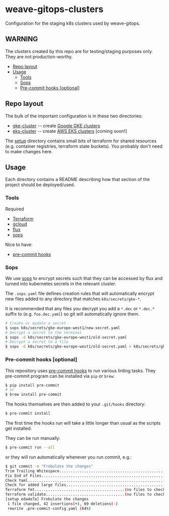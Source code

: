 # weave-gitops-clusters
Configuration for the staging k8s clusters used by weave-gitops.

## WARNING

The clusters created by this repo are for testing/staging purposes only. They
are not production-worthy.

<!--
To update the TOC, install https://github.com/kubernetes-sigs/mdtoc
and run: mdtoc -inplace README.md
-->

<!-- toc -->
- [Repo layout](#repo-layout)
- [Usage](#usage)
  - [Tools](#tools)
  - [Sops](#sops)
  - [Pre-commit hooks [optional]](#pre-commit-hooks-optional)
<!-- /toc -->

## Repo layout

The bulk of the important configuration is in these two directories:
* [gke-cluster](gke-cluster/) -- create [Google GKE clusters](https://cloud.google.com/kubernetes-engine/)
* [eks-cluster](eks-cluster/) -- create [AWS EKS clusters](https://aws.amazon.com/eks/) [coming soon!]

The [setup](setup/) directory contains small bits of terraform for shared resources
(e.g. container registries, terraform state buckets). You probably don't need to
make changes here.

## Usage

Each directory contains a README describing how that section of the project
should be deployed/used.

### Tools

Required

* [Terraform](https://www.terraform.io/downloads)
* [gcloud](https://cloud.google.com/sdk/docs/install)
* [flux](https://fluxcd.io/)
* [sops](https://github.com/mozilla/sops)

Nice to have:

* [pre-commit hooks](https://pre-commit.com/)

### Sops

We use [sops](https://github.com/mozilla/sops) to encrypt secrets such that they
can be accessed by flux and turned into kubernetes secrets in the relevant
cluster.

The `.sops.yaml` file defines creation rules that will automatically encrypt
new files added to any directory that matches `k8s/secrets/gke-*`.

It is recommended that any files you decrypt you add a `*.dec` or `*.dec.*`
suffix to (e.g. `foo.dec.yaml`) so git will automatically ignore them.

```bash
# Create or update a secret
$ sops k8s/secrets/gke-europe-west1/new-secret.yaml
# Decrypt a secret to the terminal
$ sops -d k8s/secrets/gke-europe-west1/old-secret.yaml
# Decrypt a secret to a file
$ sops -d k8s/secrets/gke-europe-west1/old-secret.yaml > k8s/secrets/gke-europe-west1/old-secret.dec.yaml
```


### Pre-commit hooks [optional]

This repository uses [pre-commit hooks](https://pre-commit.com/)
to run various linting tasks. They pre-commit program can be installed via
`pip` or `brew`:

```bash
$ pip install pre-commit
# or
$ brew install pre-commit
```

The hooks themselves are then added to your `.git/hooks` directory:
```bash
$ pre-commit install
```

The first time the hooks run will take a little longer than usual as the scripts
get installed.

They can be run manually:
```bash
$ pre-commit run --all
```

or they will run automatically whenever you run commit, e.g.:
```bash
$ git commit -m "Frobulate the changes"
Trim Trailing Whitespace.................................................Passed
Fix End of Files.........................................................Passed
Check Yaml...............................................................Passed
Check for added large files..............................................Passed
Terraform fmt........................................(no files to check)Skipped
Terraform validate...................................(no files to check)Skipped
[setup eda4e7a] Frobulate the changes
 1 file changed, 42 insertions(+), 69 deletions(-)
 rewrite .pre-commit-config.yaml (64%)
```

